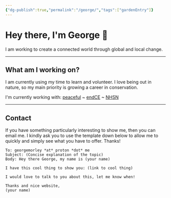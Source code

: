 ```yaml
---
{"dg-publish":true,"permalink":"/george/","tags":["gardenEntry"]}
---
```


# Hey there, I'm George 🌴

I am working to create a connected world through global and local change. 

---
## What am I working on?

I am currently using my time to learn and volunteer. I love being out in nature, so my main priority is growing a career in conservation.

I'm currently working with: [peaceful](https://peacefulfoundation.org/) ~ [endCE](https://www.endce.org/) ~ [NHSN](https://www.nhsn.org.uk/)

---
## Contact 

If you have something particularly interesting to show me, then you can email me. I kindly ask you to use the template down below to allow me to quickly and simply see what you have to offer. Thanks!

```
To: georgemorley *at* proton *dot* me
Subject: (Concise explanation of the topic)
Body: Hey there George, my name is (your name)

I have this cool thing to show you: (link to cool thing)

I would love to talk to you about this, let me know when!

Thanks and nice website,
(your name)
```
